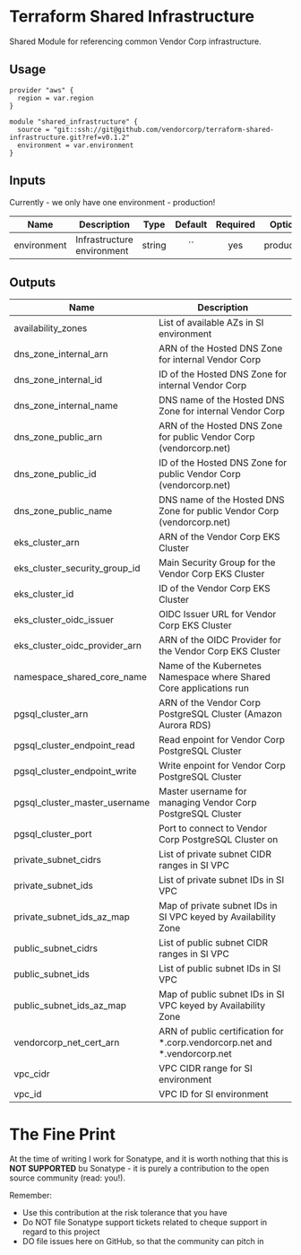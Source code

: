 # Terraform Shared Infrastructure

Shared Module for referencing common Vendor Corp infrastructure.

## Usage

```hcl
provider "aws" {
  region = var.region
}

module "shared_infrastructure" {
  source = "git::ssh://git@github.com/vendorcorp/terraform-shared-infrastructure.git?ref=v0.1.2"
  environment = var.environment
}
```

## Inputs

Currently - we only have one environment - production!

| Name        | Description                |  Type  | Default | Required |  Options   |
| ----------- | -------------------------- | :----: | :-----: | :------: | :--------: |
| environment | Infrastructure environment | string |   ``    |   yes    | production |

## Outputs

| Name                          | Description                                                                |
| ----------------------------- | -------------------------------------------------------------------------- |
| availability_zones            | List of available AZs in SI environment                                    |
| dns_zone_internal_arn         | ARN of the Hosted DNS Zone for internal Vendor Corp                        |
| dns_zone_internal_id          | ID of the Hosted DNS Zone for internal Vendor Corp                         |
| dns_zone_internal_name        | DNS name of the Hosted DNS Zone for internal Vendor Corp                   |
| dns_zone_public_arn           | ARN of the Hosted DNS Zone for public Vendor Corp (vendorcorp.net)         |
| dns_zone_public_id            | ID of the Hosted DNS Zone for public Vendor Corp (vendorcorp.net)          |
| dns_zone_public_name          | DNS name of the Hosted DNS Zone for public Vendor Corp (vendorcorp.net)    |
| eks_cluster_arn               | ARN of the Vendor Corp EKS Cluster                                         |
| eks_cluster_security_group_id | Main Security Group for the Vendor Corp EKS Cluster |
| eks_cluster_id                | ID of the Vendor Corp EKS Cluster                                          |
| eks_cluster_oidc_issuer       | OIDC Issuer URL for Vendor Corp EKS Cluster                                |
| eks_cluster_oidc_provider_arn | ARN of the OIDC Provider for the Vendor Corp EKS Cluster                   |
| namespace_shared_core_name    | Name of the Kubernetes Namespace where Shared Core applications run        |
| pgsql_cluster_arn             | ARN of the Vendor Corp PostgreSQL Cluster (Amazon Aurora RDS)              |
| pgsql_cluster_endpoint_read   | Read enpoint for Vendor Corp PostgreSQL Cluster                            |
| pgsql_cluster_endpoint_write  | Write enpoint for Vendor Corp PostgreSQL Cluster                           |
| pgsql_cluster_master_username | Master username for managing Vendor Corp PostgreSQL Cluster                |
| pgsql_cluster_port            | Port to connect to Vendor Corp PostgreSQL Cluster on                       |
| private_subnet_cidrs          | List of private subnet CIDR ranges in SI VPC                               |
| private_subnet_ids            | List of private subnet IDs in SI VPC                                       |
| private_subnet_ids_az_map     | Map of private subnet IDs in SI VPC keyed by Availability Zone             |
| public_subnet_cidrs           | List of public subnet CIDR ranges in SI VPC                                |
| public_subnet_ids             | List of public subnet IDs in SI VPC                                        |
| public_subnet_ids_az_map      | Map of public subnet IDs in SI VPC keyed by Availability Zone              |
| vendorcorp_net_cert_arn       | ARN of public certification for *.corp.vendorcorp.net and *.vendorcorp.net |
| vpc_cidr                      | VPC CIDR range for SI environment                                          |
| vpc_id                        | VPC ID for SI environment                                                  |


# The Fine Print

At the time of writing I work for Sonatype, and it is worth nothing that this is **NOT SUPPORTED** bu Sonatype - it is purely a contribution to the open source community (read: you!).

Remember:
- Use this contribution at the risk tolerance that you have
- Do NOT file Sonatype support tickets related to cheque support in regard to this project
- DO file issues here on GitHub, so that the community can pitch in